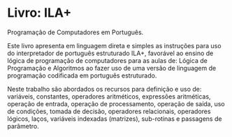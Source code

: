 # Livro: ILA+
Programação de Computadores em Português.

Este livro apresenta em linguagem direta e simples as instruções para uso do interpretador de português estruturado ILA+, favorável ao ensino de lógica de programação de computadores para as aulas de: Lógica de Programação e Algoritmos ao fazer uso de uma versão de linguagem de programação codificada em português estruturado.

Neste trabalho são abordados os recursos para definição e uso de: variáveis, constantes, operadores aritméticos, expressões aritméticas, operação de entrada, operação de processamento, operação de saída, uso de condições, tomada de decisão, operadores relacionais, operadores lógicos, laços, variáveis indexadas (matrizes), sub-rotinas e passagens de parâmetro.

